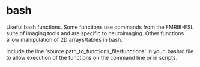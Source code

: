 # bash
Useful bash functions.
Some functions use commands from the FMRIB-FSL suite of imaging tools and are specific to neuroimaging.
Other functions allow manipulation of 2D arrays/tables in bash.

Include the line 'source path_to_functions_file/functions' in your .bashrc file to allow execution of the functions on the command line or in scripts.
